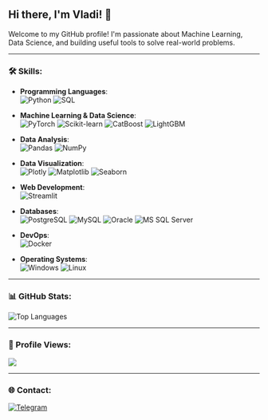 ## Hi there, I'm Vladi! 👋

Welcome to my GitHub profile! I'm passionate about Machine Learning, Data Science, and building useful tools to solve real-world problems.

---

### 🛠️ Skills:
- **Programming Languages**:  
  ![Python](https://img.shields.io/badge/-Python-3670A0?style=for-the-badge&logo=python&logoColor=ffdd54) ![SQL](https://img.shields.io/badge/-SQL-4479A1?style=for-the-badge&logo=postgresql&logoColor=white)

- **Machine Learning & Data Science**:  
  ![PyTorch](https://img.shields.io/badge/-PyTorch-EE4C2C?style=for-the-badge&logo=pytorch&logoColor=white) ![Scikit-learn](https://img.shields.io/badge/-Scikit--Learn-F7931E?style=for-the-badge&logo=scikitlearn&logoColor=white) ![CatBoost](https://img.shields.io/badge/-CatBoost-EB5B3C?style=for-the-badge&logo=catboost&logoColor=white) ![LightGBM](https://img.shields.io/badge/-LightGBM-017E40?style=for-the-badge&logo=lightgbm&logoColor=white)

- **Data Analysis**:  
  ![Pandas](https://img.shields.io/badge/-Pandas-150458?style=for-the-badge&logo=pandas&logoColor=white) ![NumPy](https://img.shields.io/badge/-NumPy-013243?style=for-the-badge&logo=numpy&logoColor=white)

- **Data Visualization**:  
  ![Plotly](https://img.shields.io/badge/-Plotly-3F4F75?style=for-the-badge&logo=plotly&logoColor=white) ![Matplotlib](https://img.shields.io/badge/-Matplotlib-11557C?style=for-the-badge&logo=matplotlib&logoColor=white) ![Seaborn](https://img.shields.io/badge/-Seaborn-4A4A55?style=for-the-badge)

- **Web Development**:  
  ![Streamlit](https://img.shields.io/badge/-Streamlit-FF4B4B?style=for-the-badge&logo=streamlit&logoColor=white)

- **Databases**:  
  ![PostgreSQL](https://img.shields.io/badge/-PostgreSQL-316192?style=for-the-badge&logo=postgresql&logoColor=white) ![MySQL](https://img.shields.io/badge/-MySQL-4479A1?style=for-the-badge&logo=mysql&logoColor=white) ![Oracle](https://img.shields.io/badge/-Oracle-F80000?style=for-the-badge&logo=oracle&logoColor=white) ![MS SQL Server](https://img.shields.io/badge/-MS%20SQL%20Server-CC2927?style=for-the-badge&logo=microsoft-sql-server&logoColor=white)

- **DevOps**:  
  ![Docker](https://img.shields.io/badge/-Docker-2496ED?style=for-the-badge&logo=docker&logoColor=white)

- **Operating Systems**:  
  ![Windows](https://img.shields.io/badge/-Windows-0078D6?style=for-the-badge&logo=windows&logoColor=white) ![Linux](https://img.shields.io/badge/-Linux-FCC624?style=for-the-badge&logo=linux&logoColor=black)

---

### 📊 GitHub Stats:
![Top Languages](https://github-readme-stats.vercel.app/api/top-langs/?username=young-epish&layout=compact&theme=radical)


---

### 👀 Profile Views:
![](https://komarev.com/ghpvc/?username=young-epish)

---

### 🌐 Contact:
[![Telegram](https://img.shields.io/badge/-Telegram-2CA5E0?style=for-the-badge&logo=telegram&logoColor=white)](https://t.me/young_epish)

<!--
**young-epish/young-epish** is a ✨ _special_ ✨ repository because its `README.md` (this file) appears on your GitHub profile.

Here are some ideas to get you started:


- 🔭 I’m currently working on ...
- 🌱 I’m currently learning ...
- 👯 I’m looking to collaborate on ...
- 🤔 I’m looking for help with ...
- 💬 Ask me about ...
- 📫 How to reach me: ...
- 😄 Pronouns: ...
- ⚡ Fun fact: ...
-->
